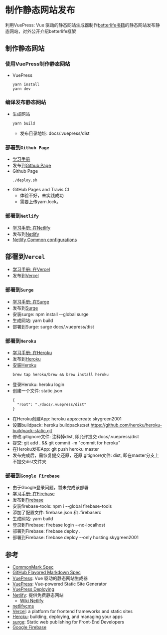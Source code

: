 # 制作静态网站发布

利用VuePress: Vue 驱动的静态网站生成器制作[betterlife书籍](https://github.com/skygreen2001/betterlife.book)的静态网站发布静态网站，对外公开介绍betterlife框架

## 制作静态网站

### 使用VuePress制作静态网站
  - VuePress
    ```
    yarn install
    yarn dev
    ```
### 编译发布静态网站
  - 生成网站
    ```
    yarn build
    ```
    - 发布目录地址: docs/.vuepress/dist

### 部署到`Github Page`
  - [学习手册](https://skygreen2001.github.io)
  - 发布到[Github Page](https://vuepress.vuejs.org/guide/deploy.html#github-pages)
  - Github Page
    ```
    ./deploy.sh
    ```
  - GitHub Pages and Travis CI
    - 体验不好，未实践成功
    - 需要上传yarn.lock。

### 部署到`Netlify`
  - [学习手册: 在Netlify](https://skygreen2001.netlify.app)
  - 发布到[Netlify](https://vuepress.vuejs.org/guide/deploy.html#netlify)
  - [Netlify Common configurations](https://docs.netlify.com/configure-builds/common-configurations/#vuepress)

## 部署到`Vercel`
  - [学习手册: 在Vercel](https://skygreen2001.vercel.app/)
  - 发布到[Vercel](https://vuepress.vuejs.org/guide/deploy.html#heroku)

### 部署到`Surge`
  - [学习手册: 在Surge](https://skygreen2001.surge.sh/)
  - 发布到[Surge](https://vuepress.vuejs.org/guide/deploy.html#surge)
  - 安装surge: npm install --global surge
  - 生成网站: yarn build
  - 部署到Surge: surge docs/.vuepress/dist

### 部署到`Heroku`
  - [学习手册: 在Heroku](https://skygreen2001.herokuapp.com)
  - 发布到[Heroku](https://vuepress.vuejs.org/guide/deploy.html#heroku)
  - [安装Heroku](https://devcenter.heroku.com/articles/heroku-cli#download-and-install)
    ```
    brew tap heroku/brew && brew install heroku
    ```
  - 登录Heroku: heroku login
  - 创建一个文件: static.json
    ```
    {
      "root": "./docs/.vuepress/dist"
    }
    ```
  - 在Heroku创建App: heroku apps:create skygreen2001
  - 设置buildpack: heroku buildpacks:set https://github.com/heroku/heroku-buildpack-static.git
  - 修改.gitignore文件: 注释掉dist, 即允许提交 docs/.vuepress/dist
  - 提交: git add . && git commit -m "commit for heroku"
  - 在Heroku发布App: git push heroku master
  - 发布完成后，需恢复提交还原，还原.gitignore文件: dist, 即在master分支上不提交dist文件夹

### 部署到`Google Firebase`
  - 由于Google登录问题，暂未完成该部署
  - [学习手册: 在Firebase](https://skygreen2001.web.app)
  - 发布到[Firebase](https://vuepress.vuejs.org/guide/deploy.html#google-firebase)
  - 安装firebase-tools: npm i --global firebase-tools
  - 添加了配置文件: firebase.json 和 .firebaserc
  - 生成网站: yarn build
  - 登录到Firebase: firebase login --no-localhost
  - 部署到Firebase: firebase deploy .
  - 部署到Firebase: firebase deploy --only hosting:skygreen2001

## 参考

  - [CommonMark Spec](https://spec.commonmark.org/)
  - [GitHub Flavored Markdown Spec](https://github.github.com/gfm/)
  - [VuePress](https://vuepress.vuejs.org/zh/): Vue 驱动的静态网站生成器
  - [VuePress](https://vuepress.vuejs.org): Vue-powered Static Site Generator
  - [VuePress Deploying](https://vuepress.vuejs.org/guide/deploy.html)
  - [Netlify](https://www.netlify.com): 提供免费静态网站
    - [Wiki Netlify](https://en.wikipedia.org/wiki/Netlify)
  - [netlifycms](https://www.netlifycms.org/)
  - [Vercel](https://vercel.com): a platform for frontend frameworks and static sites
  - [Heroku](https://devcenter.heroku.com/): building, deploying, and managing your apps
  - [surge](https://surge.sh): Static web publishing for Front-End Developers
  - [Google Firebase](https://firebase.google.com/)